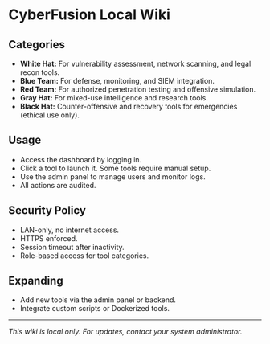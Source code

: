 # CyberFusion Local Wiki

## Categories

- **White Hat:** For vulnerability assessment, network scanning, and legal recon tools.
- **Blue Team:** For defense, monitoring, and SIEM integration.
- **Red Team:** For authorized penetration testing and offensive simulation.
- **Gray Hat:** For mixed-use intelligence and research tools.
- **Black Hat:** Counter-offensive and recovery tools for emergencies (ethical use only).

## Usage

- Access the dashboard by logging in.
- Click a tool to launch it. Some tools require manual setup.
- Use the admin panel to manage users and monitor logs.
- All actions are audited.

## Security Policy

- LAN-only, no internet access.
- HTTPS enforced.
- Session timeout after inactivity.
- Role-based access for tool categories.

## Expanding

- Add new tools via the admin panel or backend.
- Integrate custom scripts or Dockerized tools.

---

_This wiki is local only. For updates, contact your system administrator._